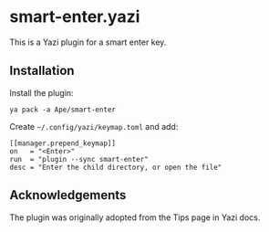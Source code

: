 # smart-enter.yazi

This is a Yazi plugin for a smart enter key.

## Installation

Install the plugin:

```
ya pack -a Ape/smart-enter
```

Create `~/.config/yazi/keymap.toml` and add:

```
[[manager.prepend_keymap]]
on   = "<Enter>"
run  = "plugin --sync smart-enter"
desc = "Enter the child directory, or open the file"
```

## Acknowledgements

The plugin was originally adopted from the Tips page in Yazi docs.
